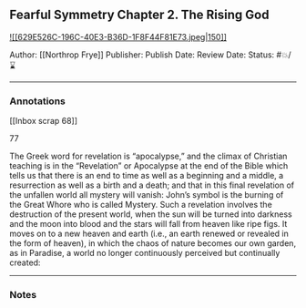 ## Fearful Symmetry Chapter 2. The Rising God

[ ![[629E526C-196C-40E3-B36D-1F8F44F81E73.jpeg|150]] ](https://www.amazon.com/gp/aw/d/B00C7MEV7W/ref=tmm_kin_swatch_0?ie=UTF8&qid=1682286024&sr=8-4)

Author: [[Northrop Frye]]
Publisher:
Publish Date:
Review Date:
Status: #💥/⌛️ 

___

### Annotations

[[Inbox scrap 68]]

77

The Greek word for revelation is “apocalypse,” and the climax of Christian teaching is in the “Revelation” or Apocalypse at the end of the Bible which tells us that there is an end to time as well as a beginning and a middle, a resurrection as well as a birth and a death; and that in this final revelation of the unfallen world all mystery will vanish: John’s symbol is the burning of the Great Whore who is called Mystery. Such a revelation involves the destruction of the present world, when the sun will be turned into darkness and the moon into blood and the stars will fall from heaven like ripe figs. It moves on to a new heaven and earth (i.e., an earth renewed or revealed in the form of heaven), in which the chaos of nature becomes our own garden, as in Paradise, a world no longer continuously perceived but continually created:

___

### Notes

